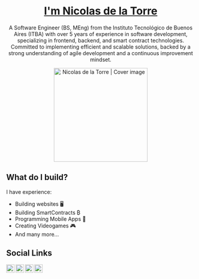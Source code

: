 <div align="center">
  <h1><a href="https://www.nicodelatorre.com">I'm Nicolas de la Torre</a></h1>
  <p>A Software Engineer (BS, MEng) from the Instituto Tecnológico de Buenos Aires (ITBA) with over 5 years of experience in software development, specializing in frontend, backend, and smart contract technologies. Committed to implementing efficient and scalable solutions, backed by a strong understanding of agile development and a continuous improvement mindset. </p>
</div>

<div align="center">
  <img align="center" height="250" alt="Nicolas de la Torre | Cover image" src="https://github.com/nicodelatorre7/nicodelatorre7/blob/main/resources/cover.png" />
</div>

## What do I build?

I have experience:

- Building websites 🖥️
- Building SmartContracts ₿
- Programming Mobile Apps 📱
- Creating Videogames 🎮
- And many more...

## Social Links

<a href="https://www.linkedin.com/in/ndelatorre-/">
  <img align="left" alt="Linkedin" width="22px" src="https://cdn.jsdelivr.net/npm/simple-icons@3.3.0/icons/linkedin.svg" />
</a>
<a href="https://github.com/nicodelatorre7">
  <img align="left" alt="GitHub" width="22px" src="https://cdn.jsdelivr.net/npm/simple-icons@3.3.0/icons/github.svg" />
</a>
<a href="mailto:nicodelatorre7@gmail.com">
  <img align="left" alt="Email" width="22px" src="https://cdn.jsdelivr.net/npm/simple-icons@3.3.0/icons/gmail.svg" />
</a>
<a href="https://nicodelatorre.com/">
  <img align="left" alt="Personal Website" width="22px" src="https://cdn.jsdelivr.net/npm/simple-icons@3.3.0/icons/about-dot-me.svg" />
</a>
</br>

